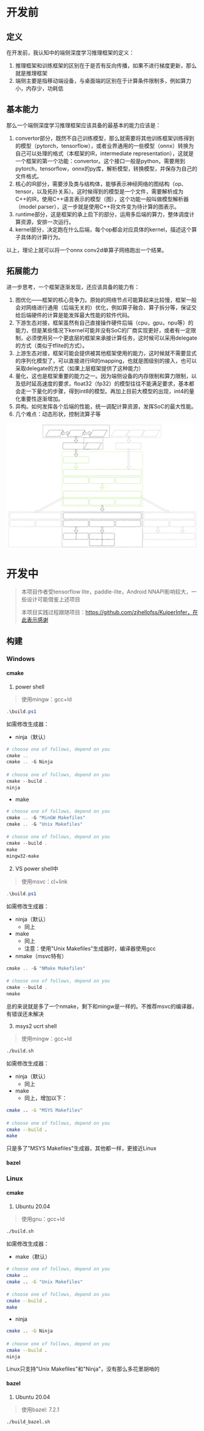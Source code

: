 # 开发前

## 定义

在开发前，我认知中的端侧深度学习推理框架的定义：

1. 推理框架和训练框架的区别在于是否有反向传播，如果不进行梯度更新，那么就是推理框架
2. 端侧主要是指移动端设备，与桌面端的区别在于计算条件限制多，例如算力小，内存少，功耗低

## 基本能力

那么一个端侧深度学习推理框架应该具备的最基本的能力应该是：

1. convertor部分，既然不自己训练模型，那么就需要将其他训练框架训练得到的模型（pytorch，tensorflow），或者业界通用的一些模型（onnx）转换为自己可以处理的格式（本框架的IR，intermediate representation），这就是一个框架的第一个功能：convertor。这个接口一般是python，需要用到pytorch，tensorflow，onnx的py库，解析模型，转换模型，并保存为自己的文件格式。
2. 核心的IR部分，需要涉及类与结构体，能够表示神经网络的图结构（op、tensor，以及拓扑关系）。这时候得到的模型是一个文件，需要解析成为C++的IR，使用C++语言表示的模型（图），这个功能一般叫做模型解析器（model parser），这一步就是使用C++将文件变为待计算的图表示。
3. runtime部分，这是框架的承上启下的部分，运用多后端的算力，整体调度计算资源，安排一次运行。
4. kernel部分，决定跑在什么后端，每个op都会对应具体的kernel，描述这个算子具体的计算行为。

以上，理论上就可以将一个onnx conv2d单算子网络跑出一个结果。

## 拓展能力

进一步思考，一个框架逐渐发现，还应该具备的能力有：

1. 图优化——框架的核心竞争力。原始的网络节点可能算起来比较慢，框架一般会对网络进行通用（后端无关的）优化，例如算子融合、算子拆分等，保证交给后端硬件的计算是能发挥最大性能的软件代码。
2. 下游生态对接，框架虽然有自己直接操作硬件后端（cpu，gpu，npu等）的能力，但是某些情况下kernel可能并没有SoC的厂商实现更好，或者有一定限制，必须使用另一个更底层的框架来承接计算任务，这时候可以采用delegate的方式（类似于tflite的方式）。
3. 上游生态对接，框架可能会提供被其他框架使用的能力，这时候就不需要显式的序列化模型了，可以直接进行IR的mapping，也就是图级别的接入，也可以采取delegate的方式（如果上层框架提供了这种能力）
4. 量化，这也是框架重要的能力之一。因为端侧设备的内存限制和算力限制，以及低时延高速度的要求，float32（fp32）的模型往往不能满足要求，基本都会走一下量化的步骤，得到int8的模型。再加上目前大模型的出现，int4的量化重要性逐渐增加。
5. 异构。如何发挥各个后端的性能，统一调配计算资源，发挥SoC的最大性能。
6. 几个难点：动态形状，控制流算子等

![MiniNN](../assets/mininn.svg)


# 开发中

> 本项目作者受tensorflow lite，paddle-lite，Android NNAPI影响较大，一些设计可能借鉴上述项目
> 
> 本项目实践过程跟随项目：https://github.com/zjhellofss/KuiperInfer，在此表示感谢

## 构建

### Windows

#### cmake

1. power shell

> 使用mingw：gcc+ld

```ps1
.\build.ps1
```

如需修改生成器：

- ninja（默认）

```ps1
# choose one of follows, depend on you
cmake ..
cmake .. -G Ninja

# choose one of follows, depend on you
cmake --build .
ninja
```

- make

```ps1
# choose one of follows, depend on you
cmake .. -G "MinGW Makefiles"
cmake .. -G "Unix Makefiles"

# choose one of follows, depend on you
cmake --build .
make
mingw32-make
```

2. VS power shell中

> 使用msvc：cl+link

```ps1
.\build.ps1
```

如需修改生成器：

- ninja（默认）
  - 同上
- make
  - 同上
  - 注意：使用"Unix Makefiles"生成器时，编译器使用gcc
- nmake（msvc特有）

```ps1
cmake .. -G "NMake Makefiles"

# choose one of follows, depend on you
cmake --build .
nmake
```

总的来说就是多了一个nmake，剩下和mingw是一样的。不推荐msvc的编译器，有错误还未解决

3. msys2 ucrt shell

> 使用mingw：gcc+ld

```sh
./build.sh
```

如需修改生成器：

- ninja（默认）
  - 同上
- make
  - 同上，增加以下：

```sh
cmake .. -G "MSYS Makefiles"

# choose one of follows, depend on you
cmake --build .
make
```

只是多了"MSYS Makefiles"生成器，其他都一样，更接近Linux

#### bazel

### Linux

#### cmake

1. Ubuntu 20.04

> 使用gnu：gcc+ld

```sh
./build.sh
```

如需修改生成器：

- make（默认）

```sh
# choose one of follows, depend on you
cmake ..
cmake .. -G "Unix Makefiles"

# choose one of follows, depend on you
cmake --build .
make
```

- ninja

```sh
cmake .. -G Ninja

# choose one of follows, depend on you
cmake --build .
ninja
```

Linux只支持"Unix Makefiles"和"Ninja"，没有那么多花里胡哨的

#### bazel

1. Ubuntu 20.04

> 使用bazel: 7.2.1

```sh
./build_bazel.sh
```